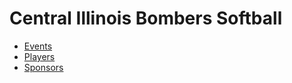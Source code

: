 # Central Illinois Bombers Softball

* [Events](./events/)
* [Players](./players/)
* [Sponsors](./sponsors/)
